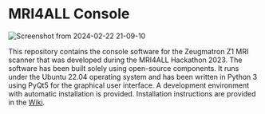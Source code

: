 # MRI4ALL Console

![Screenshot from 2024-02-22 21-09-10](https://github.com/mri4all/console/assets/35747793/2da37f29-bd7a-491e-81ea-2f57ce5ae4b2)

This repository contains the console software for the Zeugmatron Z1 MRI scanner that was developed during the MRI4ALL Hackathon 2023. The software has been built solely using open-source components. It runs under the Ubuntu 22.04 operating system and has been written in Python 3 using PyQt5 for the graphical user interface. A development environment with  automatic installation is provided. Installation instructions are provided in the [Wiki](https://github.com/mri4all/console/wiki).

